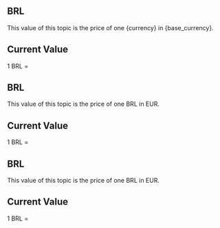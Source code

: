 ## BRL

This value of this topic is the price of one {currency} in {base_currency}.

## Current Value

1 BRL = <Topic topic="finance/stock-exchange/currency/BRL/EUR" decimals="3" unit="EUR"/>

## BRL

This value of this topic is the price of one BRL in EUR.

## Current Value

1 BRL = <Topic topic="finance/stock-exchange/currency/BRL/EUR" decimals="3" unit="EUR"/>

## BRL

This value of this topic is the price of one BRL in EUR.

## Current Value

1 BRL = <Topic topic="finance/stock-exchange/currency/BRL/EUR" decimals="3" unit="EUR"/>


